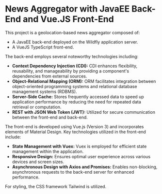 # News Aggregator with JavaEE Back-End and Vue.JS Front-End

This project is a geolocation-based news aggregator composed of:

- A JavaEE back-end deployed on the Wildfly application server.
- A VueJS TypeScript front-end.

The back-end employs several noteworthy technologies including:

- **Context Dependency Injection (CDI):** CDI enhances flexibility, reusability, and manageability by providing a component's dependencies from external sources.
- **Object-Relational Mapping (ORM):** ORM facilitates integration between object-oriented programming systems and relational database management systems (RDBMS).
- **Server-Side Cache:** Stores frequently accessed data to speed up application performance by reducing the need for repeated data retrieval or computation.
- **REST with JSON Web Token (JWT):** Utilized for secure communication between the front-end and back-end.

The front-end is developed using Vue.js (Version 3) and incorporates elements of Material Design. Key technologies utilized in the front-end include:

- **State Management with Vuex:** Vuex is employed for efficient state management within the application.
- **Responsive Design:** Ensures optimal user experience across various devices and screen sizes.
- **Asynchronous Design with Axios and Promises:** Enables non-blocking, asynchronous requests to the back-end server for enhanced performance.

For styling, the CSS framework Tailwind is utilized.
